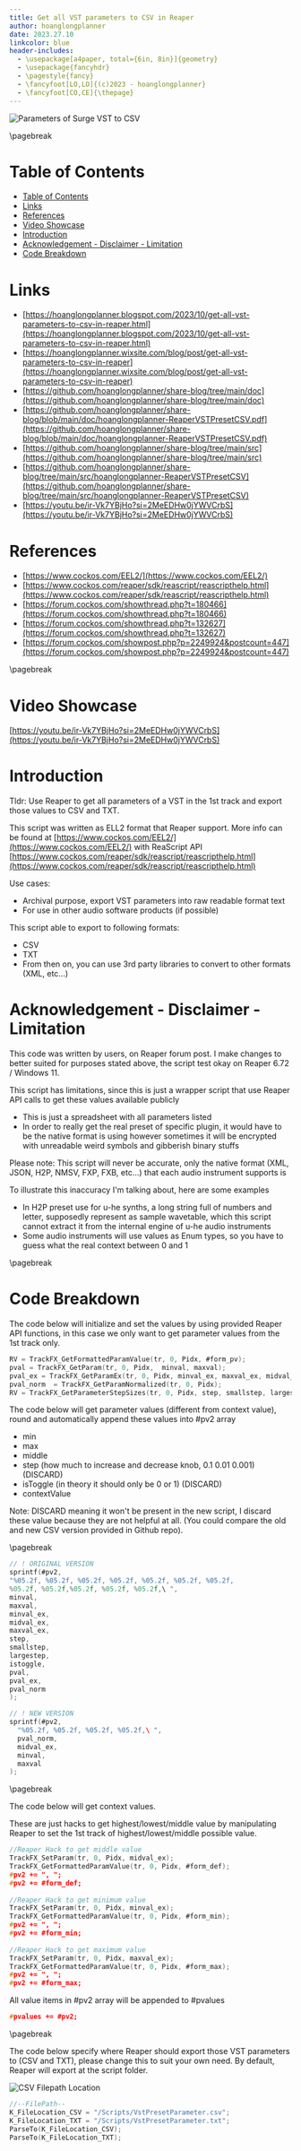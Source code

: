 ```yaml
---
title: Get all VST parameters to CSV in Reaper
author: hoanglongplanner
date: 2023.27.10
linkcolor: blue
header-includes:
  - \usepackage[a4paper, total={6in, 8in}]{geometry}
  - \usepackage{fancyhdr}
  - \pagestyle{fancy}
  - \fancyfoot[LO,LO]{(c)2023 - hoanglongplanner}
  - \fancyfoot[CO,CE]{\thepage}
---
```


![Parameters of Surge VST to CSV](../image/preview.png)

\pagebreak

# Table of Contents
- [Table of Contents](#table-of-contents)
- [Links](#links)
- [References](#references)
- [Video Showcase](#video-showcase)
- [Introduction](#introduction)
- [Acknowledgement - Disclaimer - Limitation](#acknowledgement---disclaimer---limitation)
- [Code Breakdown](#code-breakdown)

# Links

- [https://hoanglongplanner.blogspot.com/2023/10/get-all-vst-parameters-to-csv-in-reaper.html](https://hoanglongplanner.blogspot.com/2023/10/get-all-vst-parameters-to-csv-in-reaper.html)
- [https://hoanglongplanner.wixsite.com/blog/post/get-all-vst-parameters-to-csv-in-reaper](https://hoanglongplanner.wixsite.com/blog/post/get-all-vst-parameters-to-csv-in-reaper)
- [https://github.com/hoanglongplanner/share-blog/tree/main/doc](https://github.com/hoanglongplanner/share-blog/tree/main/doc)
- [https://github.com/hoanglongplanner/share-blog/blob/main/doc/hoanglongplanner-ReaperVSTPresetCSV.pdf](https://github.com/hoanglongplanner/share-blog/blob/main/doc/hoanglongplanner-ReaperVSTPresetCSV.pdf)
- [https://github.com/hoanglongplanner/share-blog/tree/main/src](https://github.com/hoanglongplanner/share-blog/tree/main/src)
- [https://github.com/hoanglongplanner/share-blog/tree/main/src/hoanglongplanner-ReaperVSTPresetCSV](https://github.com/hoanglongplanner/share-blog/tree/main/src/hoanglongplanner-ReaperVSTPresetCSV)
- [https://youtu.be/ir-Vk7YBjHo?si=2MeEDHw0jYWVCrbS](https://youtu.be/ir-Vk7YBjHo?si=2MeEDHw0jYWVCrbS)

# References

- [https://www.cockos.com/EEL2/](https://www.cockos.com/EEL2/)
- [https://www.cockos.com/reaper/sdk/reascript/reascripthelp.html](https://www.cockos.com/reaper/sdk/reascript/reascripthelp.html)
- [https://forum.cockos.com/showthread.php?t=180466](https://forum.cockos.com/showthread.php?t=180466)
- [https://forum.cockos.com/showthread.php?t=132627](https://forum.cockos.com/showthread.php?t=132627)
- [https://forum.cockos.com/showpost.php?p=2249924&postcount=447](https://forum.cockos.com/showpost.php?p=2249924&postcount=447)

\pagebreak

# Video Showcase

[https://youtu.be/ir-Vk7YBjHo?si=2MeEDHw0jYWVCrbS](https://youtu.be/ir-Vk7YBjHo?si=2MeEDHw0jYWVCrbS)

# Introduction

Tldr: Use Reaper to get all parameters of a VST in the 1st track and export those values to CSV and TXT.

This script was written as ELL2 format that Reaper support. More info can be found at [https://www.cockos.com/EEL2/](https://www.cockos.com/EEL2/) with ReaScript API [https://www.cockos.com/reaper/sdk/reascript/reascripthelp.html](https://www.cockos.com/reaper/sdk/reascript/reascripthelp.html)

Use cases:

- Archival purpose, export VST parameters into raw readable format text
- For use in other audio software products (if possible)

This script able to export to following formats:

- CSV
- TXT
- From then on, you can use 3rd party libraries to convert to other formats (XML, etc...)

# Acknowledgement - Disclaimer - Limitation

This code was written by users, on Reaper forum post. I make changes to better suited for purposes stated above, the script test okay on Reaper 6.72 / Windows 11.

This script has limitations, since this is just a wrapper script that use Reaper API calls to get these values available publicly

- This is just a spreadsheet with all parameters listed
- In order to really get the real preset of specific plugin, it would have to be the native format is using however sometimes it will be encrypted with unreadable weird symbols and gibberish binary stuffs

Please note: This script will never be accurate, only the native format (XML, JSON, H2P, NMSV, FXP, FXB, etc...) that each audio instrument supports is

To illustrate this inaccuracy I'm talking about, here are some examples

- In H2P preset use for u-he synths, a long string full of numbers and letter, supposedly represent as sample wavetable, which this script cannot extract it from the internal engine of u-he audio instruments
- Some audio instruments will use values as Enum types, so you have to guess what the real context between 0 and 1

\pagebreak

# Code Breakdown

The code below will initialize and set the values by using provided Reaper API functions, in this case we only want to get parameter values from the 1st track only.

```c
RV = TrackFX_GetFormattedParamValue(tr, 0, Pidx, #form_pv);
pval = TrackFX_GetParam(tr, 0, Pidx,  minval, maxval);
pval_ex = TrackFX_GetParamEx(tr, 0, Pidx, minval_ex, maxval_ex, midval_ex);
pval_norm  = TrackFX_GetParamNormalized(tr, 0, Pidx);
RV = TrackFX_GetParameterStepSizes(tr, 0, Pidx, step, smallstep, largestep, istoggle);
```

The code below will get parameter values (different from context value), round and automatically append these values into #pv2 array

- min
- max
- middle
- step (how much to increase and decrease knob, 0.1 0.01 0.001) (DISCARD)
- isToggle (in theory it should only be 0 or 1) (DISCARD)
- contextValue

Note: DISCARD meaning it won't be present in the new script, I discard these value because they are not helpful at all. (You could compare the old and new CSV version provided in Github repo).

\pagebreak

```c
// ! ORIGINAL VERSION
sprintf(#pv2,
"%05.2f, %05.2f, %05.2f, %05.2f, %05.2f, %05.2f, %05.2f, 
%05.2f, %05.2f,%05.2f, %05.2f, %05.2f,\ ",
minval,
maxval,
minval_ex,
midval_ex,
maxval_ex,
step,
smallstep,
largestep,
istoggle,
pval,
pval_ex,
pval_norm
);
```

```c
// ! NEW VERSION
sprintf(#pv2,
  "%05.2f, %05.2f, %05.2f, %05.2f,\ ", 
  pval_norm,
  midval_ex,
  minval,
  maxval
);
```

\pagebreak

The code below will get context values.

These are just hacks to get highest/lowest/middle value by manipulating Reaper to set the 1st track of highest/lowest/middle possible value.

```c
//Reaper Hack to get middle value
TrackFX_SetParam(tr, 0, Pidx, midval_ex);
TrackFX_GetFormattedParamValue(tr, 0, Pidx, #form_def);
#pv2 += ", ";
#pv2 += #form_def;
    
//Reaper Hack to get minimum value
TrackFX_SetParam(tr, 0, Pidx, minval_ex);
TrackFX_GetFormattedParamValue(tr, 0, Pidx, #form_min);
#pv2 += ", ";
#pv2 += #form_min;
    
//Reaper Hack to get maximum value
TrackFX_SetParam(tr, 0, Pidx, maxval_ex);
TrackFX_GetFormattedParamValue(tr, 0, Pidx, #form_max);
#pv2 += ", ";
#pv2 += #form_max;
```

All value items in #pv2 array will be appended to #pvalues

```c
#pvalues += #pv2; 
```

\pagebreak

The code below specify where Reaper should export those VST parameters to (CSV and TXT), please change this to suit your own need. By default, Reaper will export at the script folder.

![CSV Filepath Location](../image/exportfilepath.png)

```c
//--FilePath--
K_FileLocation_CSV = "/Scripts/VstPresetParameter.csv"; 
K_FileLocation_TXT = "/Scripts/VstPresetParameter.txt";
ParseTo(K_FileLocation_CSV);
ParseTo(K_FileLocation_TXT);
```